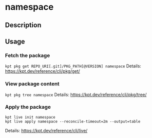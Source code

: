 # namespace

## Description


## Usage

### Fetch the package
`kpt pkg get REPO_URI[.git]/PKG_PATH[@VERSION] namespace`
Details: https://kpt.dev/reference/cli/pkg/get/

### View package content
`kpt pkg tree namespace`
Details: https://kpt.dev/reference/cli/pkg/tree/

### Apply the package
```
kpt live init namespace
kpt live apply namespace --reconcile-timeout=2m --output=table
```
Details: https://kpt.dev/reference/cli/live/
